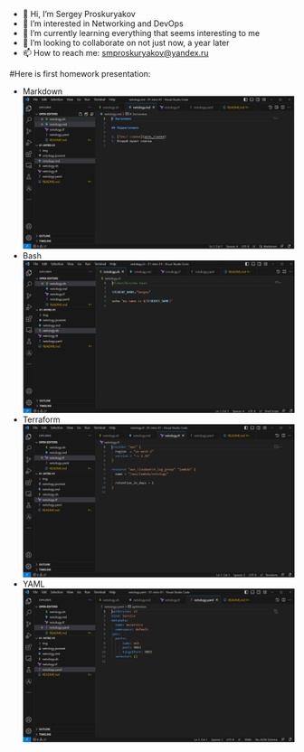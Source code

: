 - 👋 Hi, I’m Sergey Proskuryakov
- 👀 I’m interested in Networking and DevOps
- 🌱 I’m currently learning everything that seems interesting to me
- 💞️ I’m looking to collaborate on not just now, a year later
- 📫 How to reach me: smproskuryakov@yandex.ru


#Here is first homework presentation:

* Markdown
![Markdown](netology-md.bmp)
* Bash
![Bash](netology-sh.bmp)
* Terraform
![Terraform](netology-tf.bmp)
* YAML
![YAML](netology-yaml.bmp)

<!---
smproskuryakov/smproskuryakov is a ✨ special ✨ repository because its `README.md` (this file) appears on your GitHub profile.
You can click the Preview link to take a look at your changes.
--->
